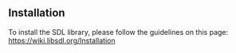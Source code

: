 ## Installation
To install the SDL library, please follow the guidelines on this page: https://wiki.libsdl.org/Installation